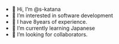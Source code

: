 - 👋 Hi, I’m @s-katana
- 👀 I’m interested in software development
- 👀 I have 8years of experience.
- 🌱 I’m currently learning Japanese
- 💞️ I’m looking for collaborators.

<!---
s-katana/s-katana is a ✨ special ✨ repository because its `README.md` (this file) appears on your GitHub profile.
You can click the Preview link to take a look at your changes.
--->
